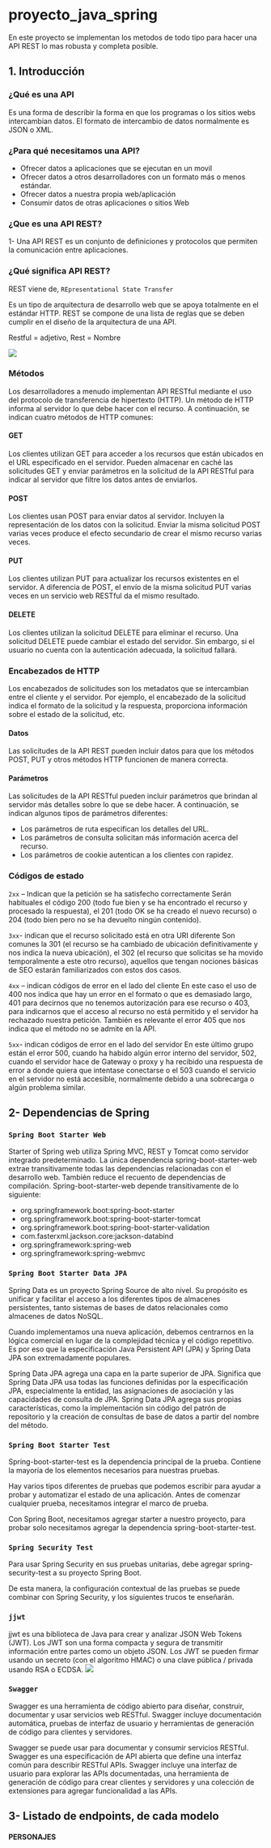 # proyecto_java_spring
En este proyecto se implementan los metodos de todo tipo para hacer una API REST lo mas robusta y completa posible.

## 1. Introducción



### ¿Qué es una API
Es una forma de describir la forma en que los programas o los sitios webs intercambian datos.
El formato de intercambio de datos normalmente es JSON o XML.

### ¿Para qué necesitamos una API?
* Ofrecer datos a aplicaciones que se ejecutan en un movil
* Ofrecer datos a otros desarrolladores con un formato más o menos estándar.
* Ofrecer datos a nuestra propia web/aplicación
* Consumir datos de otras aplicaciones o sitios Web



### ¿Que es una API REST?

1- Una API REST es un conjunto de definiciones y protocolos que permiten la comunicación entre aplicaciones.


### ¿Qué significa API REST?

REST viene de, `REpresentational State Transfer`

Es un tipo de arquitectura de desarrollo web que se apoya totalmente en el estándar HTTP.
REST se compone de una lista de reglas que se deben cumplir en el diseño de la arquitectura de una API.

Restful = adjetivo, Rest = Nombre

![](../../../Material/restful-api-design-620x2631.jpg)

### Métodos

Los desarrolladores a menudo implementan API RESTful mediante el uso del protocolo de transferencia de hipertexto (HTTP). Un método de HTTP informa al servidor lo que debe hacer con el recurso. A continuación, se indican cuatro métodos de HTTP comunes:

#### GET

Los clientes utilizan GET para acceder a los recursos que están ubicados en el URL especificado en el servidor. Pueden almacenar en caché las solicitudes GET y enviar parámetros en la solicitud de la API RESTful para indicar al servidor que filtre los datos antes de enviarlos.

#### POST

Los clientes usan POST para enviar datos al servidor. Incluyen la representación de los datos con la solicitud. Enviar la misma solicitud POST varias veces produce el efecto secundario de crear el mismo recurso varias veces.

#### PUT

Los clientes utilizan PUT para actualizar los recursos existentes en el servidor. A diferencia de POST, el envío de la misma solicitud PUT varias veces en un servicio web RESTful da el mismo resultado.

#### DELETE

Los clientes utilizan la solicitud DELETE para eliminar el recurso. Una solicitud DELETE puede cambiar el estado del servidor. Sin embargo, si el usuario no cuenta con la autenticación adecuada, la solicitud fallará.


### Encabezados de HTTP

Los encabezados de solicitudes son los metadatos que se intercambian entre el cliente y el servidor. Por ejemplo, el encabezado de la solicitud indica el formato de la solicitud y la respuesta, proporciona información sobre el estado de la solicitud, etc.

#### Datos

Las solicitudes de la API REST pueden incluir datos para que los métodos POST, PUT y otros métodos HTTP funcionen de manera correcta.

#### Parámetros

Las solicitudes de la API RESTful pueden incluir parámetros que brindan al servidor más detalles sobre lo que se debe hacer. A continuación, se indican algunos tipos de parámetros diferentes:
* Los parámetros de ruta especifican los detalles del URL.
* Los parámetros de consulta solicitan más información acerca del recurso.
* Los parámetros de cookie autentican a los clientes con rapidez.


### Códigos de estado

`2xx` – Indican que la petición se ha satisfecho correctamente
Serán habituales el código 200 (todo fue bien y se ha encontrado el recurso y procesado la respuesta), el 201 (todo OK se ha creado el nuevo recurso) o 204 (todo bien pero no se ha devuelto ningún contenido).

`3xx`- indican que el recurso solicitado está en otra URI diferente
Son comunes la 301 (el recurso se ha cambiado de ubicación definitivamente y nos indica la nueva ubicación), el 302 (el recurso que solicitas se ha movido temporalmente a este otro recurso), aquellos que tengan nociones básicas de SEO estarán familiarizados con estos dos casos.

`4xx` – indican códigos de error en el lado del cliente
En este caso el uso de 400 nos indica que hay un error en el formato o que es demasiado largo, 401 para decirnos que no tenemos autorización para ese recurso o 403, para indicarnos que el acceso al recurso no está permitido y el servidor ha rechazado nuestra petición. También es relevante el error 405 que nos indica que el método no se admite en la API.

`5xx`- indican códigos de error en el lado del servidor
En este último grupo están el error 500, cuando ha habido algún error interno del servidor, 502, cuando el servidor hace de Gateway o proxy y ha recibido una respuesta de error a donde quiera que intentase conectarse o el 503 cuando el servicio en el servidor no está accesible, normalmente debido a una sobrecarga o algún problema similar.


## 2- Dependencias de Spring

### `Spring Boot Starter Web`

Starter of Spring web utiliza Spring MVC, REST y Tomcat como servidor integrado predeterminado. La única dependencia spring-boot-starter-web extrae transitivamente todas las dependencias relacionadas con el desarrollo web. También reduce el recuento de dependencias de compilación. Spring-boot-starter-web depende transitivamente de lo siguiente:

* org.springframework.boot:spring-boot-starter
* org.springframework.boot:spring-boot-starter-tomcat
* org.springframework.boot:spring-boot-starter-validation
* com.fasterxml.jackson.core:jackson-databind
* org.springframework:spring-web
* org.springframework:spring-webmvc

### `Spring Boot Starter Data JPA`

Spring Data es un proyecto Spring Source de alto nivel. Su propósito es unificar y facilitar el acceso a los diferentes tipos de almacenes persistentes, tanto sistemas de bases de datos relacionales como almacenes de datos NoSQL.

Cuando implementamos una nueva aplicación, debemos centrarnos en la lógica comercial en lugar de la complejidad técnica y el código repetitivo. Es por eso que la especificación Java Persistent API (JPA) y Spring Data JPA son extremadamente populares.

Spring Data JPA agrega una capa en la parte superior de JPA. Significa que Spring Data JPA usa todas las funciones definidas por la especificación JPA, especialmente la entidad, las asignaciones de asociación y las capacidades de consulta de JPA. Spring Data JPA agrega sus propias características, como la implementación sin código del patrón de repositorio y la creación de consultas de base de datos a partir del nombre del método.

### `Spring Boot Starter Test`

Spring-boot-starter-test es la dependencia principal de la prueba. Contiene la mayoría de los elementos necesarios para nuestras pruebas.

Hay varios tipos diferentes de pruebas que podemos escribir para ayudar a probar y automatizar el estado de una aplicación. Antes de comenzar cualquier prueba, necesitamos integrar el marco de prueba.

Con Spring Boot, necesitamos agregar starter a nuestro proyecto, para probar solo necesitamos agregar la dependencia spring-boot-starter-test.

### `Spring Security Test`

Para usar Spring Security en sus pruebas unitarias, debe agregar spring-security-test a su proyecto Spring Boot.

De esta manera, la configuración contextual de las pruebas se puede combinar con Spring Security, y los siguientes trucos te enseñarán.

### `jjwt`

jjwt es una biblioteca de Java para crear y analizar JSON Web Tokens (JWT). Los JWT son una forma compacta y segura de transmitir información entre partes como un objeto JSON. Los JWT se pueden firmar usando un secreto (con el algoritmo HMAC) o una clave pública / privada usando RSA o ECDSA.
![](../../../Material/Token_JWT.png)

### `Swagger`

Swagger es una herramienta de código abierto para diseñar, construir, documentar y usar servicios web RESTful. Swagger incluye documentación automática, pruebas de interfaz de usuario y herramientas de generación de código para clientes y servidores.

Swagger se puede usar para documentar y consumir servicios RESTful. Swagger es una especificación de API abierta que define una interfaz común para describir RESTful APIs. Swagger incluye una interfaz de usuario para explorar las APIs documentadas, una herramienta de generación de código para crear clientes y servidores y una colección de extensiones para agregar funcionalidad a las APIs.



## 3- Listado de endpoints, de cada modelo


#### PERSONAJES